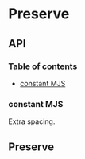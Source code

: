 # Preserve

## API

### Table of contents

- [constant MJS](#constant-mjs)

### constant MJS

Extra spacing.

## Preserve
